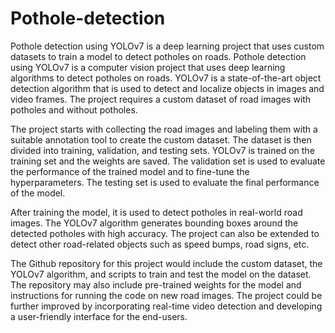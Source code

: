 # Pothole-detection
Pothole detection using YOLOv7 is a deep learning project that uses custom datasets to train a model to detect potholes on roads.
Pothole detection using YOLOv7 is a computer vision project that uses deep learning algorithms to detect potholes on roads. YOLOv7 is a state-of-the-art object detection algorithm that is used to detect and localize objects in images and video frames. The project requires a custom dataset of road images with potholes and without potholes.

The project starts with collecting the road images and labeling them with a suitable annotation tool to create the custom dataset. The dataset is then divided into training, validation, and testing sets. YOLOv7 is trained on the training set and the weights are saved. The validation set is used to evaluate the performance of the trained model and to fine-tune the hyperparameters. The testing set is used to evaluate the final performance of the model.

After training the model, it is used to detect potholes in real-world road images. The YOLOv7 algorithm generates bounding boxes around the detected potholes with high accuracy. The project can also be extended to detect other road-related objects such as speed bumps, road signs, etc.

The Github repository for this project would include the custom dataset, the YOLOv7 algorithm, and scripts to train and test the model on the dataset. The repository may also include pre-trained weights for the model and instructions for running the code on new road images. The project could be further improved by incorporating real-time video detection and developing a user-friendly interface for the end-users.
